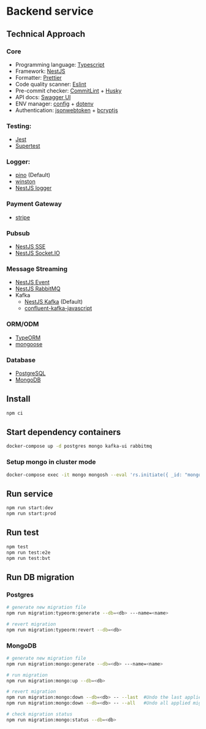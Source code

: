 # Backend service

## Technical Approach

### Core

- Programming language: [Typescript](https://www.typescriptlang.org/)
- Framework: [NestJS](https://nestjs.com/)
- Formatter: [Prettier](https://prettier.io/)
- Code quality scanner: [Eslint](https://eslint.org/)
- Pre-commit checker: [CommitLint](https://commitlint.js.org/) + [Husky](https://typicode.github.io/husky/)
- API docs: [Swagger UI](https://swagger.io/tools/swagger-ui/)
- ENV manager: [config](https://github.com/node-config/node-config) + [dotenv](https://github.com/motdotla/dotenv)
- Authentication: [jsonwebtoken](https://jwt.io/) + [bcryptjs](https://www.npmjs.com/package/bcryptjs)

### Testing:

- [Jest](https://jestjs.io/)
- [Supertest](https://github.com/ladjs/supertest)

### Logger:

- [pino](https://getpino.io/#/) (Default)
- [winston](https://github.com/winstonjs/winston)
- [NestJS logger](https://docs.nestjs.com/techniques/logger#extend-built-in-logger)

### Payment Gateway

- [stripe](https://stripe.com/)

### Pubsub

- [NestJS SSE](https://docs.nestjs.com/techniques/server-sent-events)
- [NestJS Socket.IO](https://docs.nestjs.com/websockets/gateways)

### Message Streaming

- [NestJS Event](https://docs.nestjs.com/techniques/events)
- [NestJS RabbitMQ](https://docs.nestjs.com/microservices/rabbitmq)
- Kafka
  - [NestJS Kafka](https://docs.nestjs.com/microservices/kafka) (Default)
  - [confluent-kafka-javascript](https://github.com/confluentinc/confluent-kafka-javascript)

### ORM/ODM

- [TypeORM](https://typeorm.io/)
- [mongoose](https://mongoosejs.com/)

### Database

- [PostgreSQL](https://www.postgresql.org/)
- [MongoDB](https://www.mongodb.com/)

## Install

```bash
npm ci
```

## Start dependency containers

```bash
docker-compose up -d postgres mongo kafka-ui rabbitmq
```

### Setup mongo in cluster mode

```bash
docker-compose exec -it mongo mongosh --eval 'rs.initiate({ _id: "mongo-set", members: [{ _id: 0, host: "mongo:27017" }]})'
```

## Run service

```bash
npm run start:dev
npm run start:prod
```

## Run test

```bash
npm test
npm run test:e2e
npm run test:bvt
```

## Run DB migration

### Postgres

```bash
# generate new migration file
npm run migration:typeorm:generate --db=<db> ---name=<name>

# revert migration
npm run migration:typeorm:revert --db=<db>
```

### MongoDB

```bash
# generate new migration file
npm run migration:mongo:generate --db=<db> ---name=<name>

# run migration
npm run migration:mongo:up --db=<db>

# revert migration
npm run migration:mongo:down --db=<db> -- --last  #Undo the last applied migration
npm run migration:mongo:down --db=<db> -- --all   #Undo all applied migrations

# check migration status
npm run migration:mongo:status --db=<db>
```
